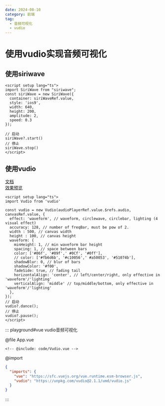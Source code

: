 ```yaml
---
date: 2024-08-10
category: 前端
tag:
  - 音频可视化
  - vudio
---
```




# 使用vudio实现音频可视化

## 使用siriwave

```vue
<script setup lang="ts">
import SiriWave from "siriwave";
const siriWave = new SiriWave({
  container: siriWaveRef.value,
  style: 'ios9',
  width: 640,
  height: 200,
  amplitude: 2,
  speed: 0.3
});

// 启动
siriWave?.start()
// 停止
siriWave.stop()
</script>
```

## 使用vudio

[文档](https://github.com/alex2wong/vudio)  
[效果预览](https://alex2wong.github.io/vudio/)
 

```vue
<script setup lang="ts">
import Vudio from 'vudio'

const vudio = new Vudio(audioPlayerRef.value.$refs.audio, canvasRef.value, {
  effect: 'waveform', // waveform, circlewave, circlebar, lighting (4 visual effect)
  accuracy: 128, // number of freqBar, must be pow of 2.
  width : 500, // canvas width
  height : 100, // canvas height
  waveform: {
    minHeight: 1, // min waveform bar height
    spacing: 1, // space between bars
    color: ['#06f', '#09f',' #0Cf', '#0ff'],
    // color: ['#fb6d6b', '#c10056',' #a50053', '#51074b'],
    shadowBlur: 0, // blur of bars
    shadowColor: '#f00',
    fadeSide: true, // fading tail
    horizontalAlign: 'center', // left/center/right, only effective in 'waveform'/'lighting'
    verticalAlign: 'middle' // top/middle/bottom, only effective in 'waveform'/'lighting'
  },
});
// 启动
vudio?.dance();
// 停止
vudio?.pause();
</script>
```


::: playground#vue vudio音频可视化

@file App.vue

```vue
<!-- @include: code/Vudio.vue -->
```

@import

```json
{
  "imports": {
    "vue": "https://sfc.vuejs.org/vue.runtime.esm-browser.js",
    "vudio": "https://unpkg.com/vudio@2.1.1/umd/vudio.js"
  }
}
```

:::
